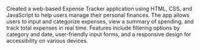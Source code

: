 Created a web-based Expense Tracker application using HTML, CSS, and JavaScript to help users manage their personal finances. The app allows users to input and categorize expenses, view a summary of spending, and track total expenses in real time. Features include filtering options by category and date, user-friendly input forms, and a responsive design for accessibility on various devices.
